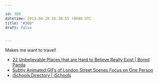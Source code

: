 ```yaml
---

id: 300
datetime: 2013-04-28 16:30:55 +0000 UTC
title: "#300"
draft: false


---
```


Makes me want to travel! 

 
 * [22 Unbelievable Places that are Hard to Believe Really Exist | Bored Panda](http://www.boredpanda.com/amazing-places/)
 * [Subtly Animated GIFs of London Street Scenes Focus on One Person](http://laughingsquid.com/subtly-animated-gifs-of-london-street-scenes-focus-on-one-person/)
 * [iSchools Directory | iSchools](http://ischools.org/directory/)


